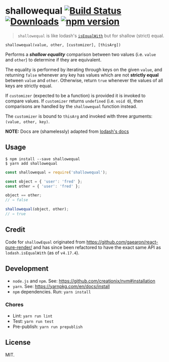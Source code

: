 # shallowequal [![Build Status](https://travis-ci.org/dashed/shallowequal.svg)](https://travis-ci.org/dashed/shallowequal) [![Downloads](https://img.shields.io/npm/dm/shallowequal.svg)](https://npmjs.com/shallowequal) [![npm version](https://img.shields.io/npm/v/shallowequal.svg?style=flat)](https://www.npmjs.com/package/shallowequal)

> `shallowequal` is like lodash's [`isEqualWith`](https://lodash.com/docs/4.17.4#isEqualWith) but for shallow (strict) equal.

`shallowequal(value, other, [customizer], [thisArg])`

Performs a ***shallow equality*** comparison between two values (i.e. `value` and `other`) to determine if they are equivalent.

The equality is performed by iterating through keys on the given `value`, and returning `false` whenever any key has values which are not **strictly equal** between `value` and `other`. Otherwise, return `true` whenever the values of all keys are strictly equal.

If `customizer` (expected to be a function) is provided it is invoked to compare values. If `customizer` returns `undefined` (i.e. `void 0`), then comparisons are handled by the `shallowequal` function instead.

The `customizer` is bound to `thisArg` and invoked with three arguments: `(value, other, key)`.

**NOTE:** Docs are (shamelessly) adapted from [lodash's docs](https://lodash.com/docs/4.17.4#isEqualWith)

## Usage

```
$ npm install --save shallowequal
$ yarn add shallowequal
```

```js
const shallowequal = require('shallowequal');

const object = { 'user': 'fred' };
const other = { 'user': 'fred' };

object == other;
// → false

shallowequal(object, other);
// → true
```

## Credit

Code for `shallowEqual` originated from https://github.com/gaearon/react-pure-render/ and has since been refactored to have the exact same API as `lodash.isEqualWith` (as of `v4.17.4`).

## Development

- `node.js` and `npm`. See: https://github.com/creationix/nvm#installation
- `yarn`. See: https://yarnpkg.com/en/docs/install
- `npm` dependencies. Run: `yarn install`

### Chores

- Lint: `yarn run lint`
- Test: `yarn run test`
- Pre-publish: `yarn run prepublish`

## License

MIT.
